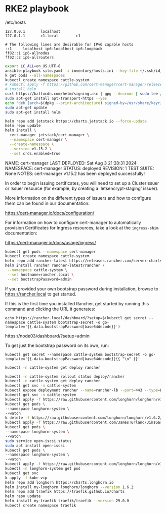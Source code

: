 # RKE2 playbook

/etc/hosts
```
127.0.0.1       localhost
127.0.1.1       c1.local        c1

# The following lines are desirable for IPv6 capable hosts
::1     localhost ip6-localhost ip6-loopback
ff02::1 ip6-allnodes
ff02::2 ip6-allrouters
```


```bash
export LC_ALL=en_US.UTF-8
ansible-playbook site.yaml -i inventory/hosts.ini --key-file ~/.ssh/id_rsa -K
k get pods --all-namespaces
kubectl create namespace cattle-system
# kubectl apply -f https://github.com/cert-manager/cert-manager/releases/download/v1.15.1/cert-manager.crds.yaml
# install helm
curl https://baltocdn.com/helm/signing.asc | gpg --dearmor | sudo tee /usr/share/keyrings/helm.gpg > /dev/null
sudo apt-get install apt-transport-https --yes
echo "deb [arch=$(dpkg --print-architecture) signed-by=/usr/share/keyrings/helm.gpg] https://baltocdn.com/helm/stable/debian/ all main" | sudo tee /etc/apt/sources.list.d/helm-stable-debian.list
sudo apt-get update
sudo apt-get install helm

helm repo add jetstack https://charts.jetstack.io --force-update
helm repo update
helm install \
  cert-manager jetstack/cert-manager \
  --namespace cert-manager \
  --create-namespace \
  --version v1.15.2 \
  --set crds.enabled=true
```
NAME: cert-manager
LAST DEPLOYED: Sat Aug  3 21:38:31 2024
NAMESPACE: cert-manager
STATUS: deployed
REVISION: 1
TEST SUITE: None
NOTES:
cert-manager v1.15.2 has been deployed successfully!

In order to begin issuing certificates, you will need to set up a ClusterIssuer
or Issuer resource (for example, by creating a 'letsencrypt-staging' issuer).

More information on the different types of issuers and how to configure them
can be found in our documentation:

https://cert-manager.io/docs/configuration/

For information on how to configure cert-manager to automatically provision
Certificates for Ingress resources, take a look at the `ingress-shim`
documentation:

https://cert-manager.io/docs/usage/ingress/

```bash
kubectl get pods --namespace cert-manager
kubectl create namespace cattle-system
helm repo add rancher-latest https://releases.rancher.com/server-charts/latest
helm install rancher rancher-latest/rancher \
 --namespace cattle-system \
 --set hostname=rancher.local \
 --set bootstrapPassword=admin
```
If you provided your own bootstrap password during installation, browse to https://rancher.local to get started.

If this is the first time you installed Rancher, get started by running this command and clicking the URL it generates:

```
echo https://rancher.local/dashboard/?setup=$(kubectl get secret --namespace cattle-system bootstrap-secret -o go-template='{{.data.bootstrapPassword|base64decode}}')
```
https://node03/dashboard/?setup=admin

To get just the bootstrap password on its own, run:

```
kubectl get secret --namespace cattle-system bootstrap-secret -o go-template='{{.data.bootstrapPassword|base64decode}}{{ "\n" }}'
```

```bash
kubectl -n cattle-system get deploy rancher

kubectl -n cattle-system rollout status deploy/rancher
kubectl -n cattle-system get deploy rancher
kubectl get svc -n cattle-system
kubectl expose deployment rancher --name=rancher-lb --port=443 --type=LoadBalancer -n cattle-system
kubectl get svc -n cattle-system
kubectl apply -f https://raw.githubusercontent.com/longhorn/longhorn/v1.6.2/deploy/longhorn.yaml
kubectl get pods \
--namespace longhorn-system \
--watch
k delete -f https://raw.githubusercontent.com/longhorn/longhorn/v1.6.2/deploy/longhorn.yaml
kubectl apply -f https://raw.githubusercontent.com/JamesTurland/JimsGarage/main/Kubernetes/Longhorn/longhorn.yaml
kubectl get pods \
--namespace longhorn-system \
--watch
sudo service open-iscsi status
sudo apt install open-iscsi
kubectl get pods \
--namespace longhorn-system \
--watch
kubectl apply -f https://raw.githubusercontent.com/longhorn/longhorn/v1.6.2/deploy/longhorn.yaml
kubectl -n longhorn-system get pod
kubectl get svc
k apply -f kube-vip
helm repo add longhorn https://charts.longhorn.io
helm install my-longhorn longhorn/longhorn --version 1.6.2
helm repo add traefik https://traefik.github.io/charts
helm repo update
helm install my-traefik traefik/traefik --version 29.0.0
kubectl create namespace traefik
```
